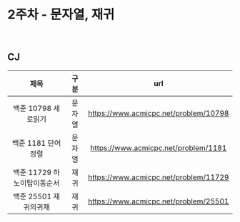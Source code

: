 # 2주차 - 문자열, 재귀  

</br>

## CJ

|제목|구분|url|
|:------:|:---:|:---:|
|백준 10798 세로읽기|문자열|https://www.acmicpc.net/problem/10798|
|백준 1181 단어정렬|문자열|https://www.acmicpc.net/problem/1181|
|백준 11729 하노이탑이동순서|재귀|https://www.acmicpc.net/problem/11729|
|백준 25501 재귀의귀재|재귀|https://www.acmicpc.net/problem/25501|